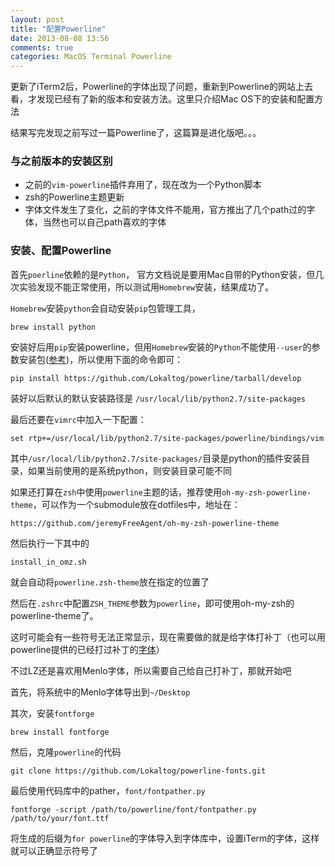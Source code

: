 ```yaml
---
layout: post
title: "配置Powerline"
date: 2013-08-08 13:56
comments: true
categories: MacOS Terminal Powerline
---
```


更新了iTerm2后，Powerline的字体出现了问题，重新到Powerline的网站上去看，才发现已经有了新的版本和安装方法。这里只介绍Mac OS下的安装和配置方法

结果写完发现之前写过一篇Powerline了，这篇算是进化版吧。。。

### 与之前版本的安装区别

* 之前的`vim-powerline`插件弃用了，现在改为一个Python脚本
* zsh的Powerline主题更新
* 字体文件发生了变化，之前的字体文件不能用，官方推出了几个path过的字体，当然也可以自己path喜欢的字体

<!--more-->

### 安装、配置Powerline

首先`poerline`依赖的是`Python`， 官方文档说是要用Mac自带的Python安装，但几次实验发现不能正常使用，所以测试用`Homebrew`安装，结果成功了。

`Homebrew`安装`python`会自动安装`pip`包管理工具，

	brew install python

安装好后用`pip`安装powerline，但用`Homebrew`安装的`Python`不能使用`--user`的参数安装包([参考](https://github.com/mxcl/homebrew/wiki/Homebrew-and-Python))，所以使用下面的命令即可：

	pip install https://github.com/Lokaltog/powerline/tarball/develop
	
装好以后默认的默认安装路径是 `/usr/local/lib/python2.7/site-packages`
	
最后还要在`vimrc`中加入一下配置：

	set rtp+=/usr/local/lib/python2.7/site-packages/powerline/bindings/vim
	
其中`/usr/local/lib/python2.7/site-packages/`目录是python的插件安装目录，如果当前使用的是系统python，则安装目录可能不同

如果还打算在`zsh`中使用`powerline`主题的话，推荐使用`oh-my-zsh-powerline-theme`，可以作为一个submodule放在dotfiles中，地址在：

	https://github.com/jeremyFreeAgent/oh-my-zsh-powerline-theme
	
然后执行一下其中的
	
	install_in_omz.sh
	
就会自动将`powerline.zsh-theme`放在指定的位置了
	
然后在`.zshrc`中配置`ZSH_THEME`参数为`powerline`，即可使用oh-my-zsh的powerline-theme了。

这时可能会有一些符号无法正常显示，现在需要做的就是给字体打补丁（也可以用powerline提供的已经打过补丁的[字体](https://github.com/Lokaltog/powerline-fonts)）

不过LZ还是喜欢用Menlo字体，所以需要自己给自己打补丁，那就开始吧

首先，将系统中的Menlo字体导出到`~/Desktop`

其次，安装`fontforge`

	brew install fontforge
	
然后，克隆`powerline`的代码

	git clone https://github.com/Lokaltog/powerline-fonts.git
	
最后使用代码库中的pather，`font/fontpather.py`

	fontforge -script /path/to/powerline/font/fontpather.py /path/to/your/font.ttf

将生成的后缀为`for powerline`的字体导入到字体库中，设置iTerm的字体，这样就可以正确显示符号了